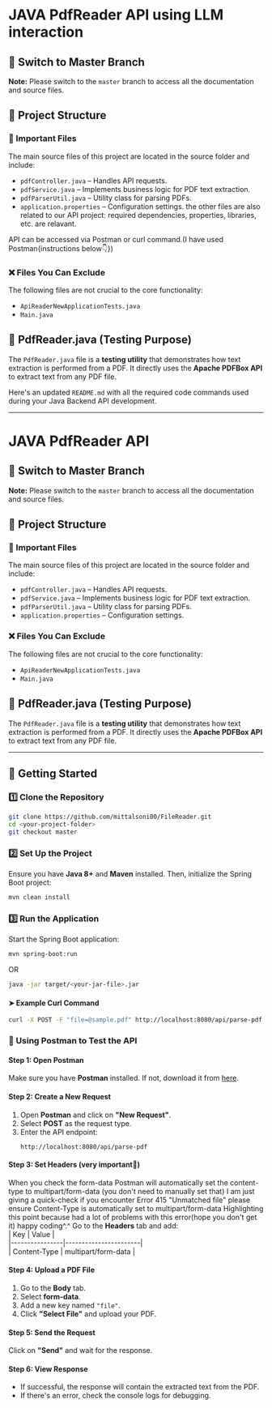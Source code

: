 # JAVA PdfReader API using LLM interaction

## 📌 Switch to Master Branch  
**Note:** Please switch to the `master` branch to access all the documentation and source files.  

## 📂 Project Structure  

### 🔹 Important Files  
The main source files of this project are located in the source folder and include:  
- `pdfController.java` – Handles API requests.  
- `pdfService.java` – Implements business logic for PDF text extraction.  
- `pdfParserUtil.java` – Utility class for parsing PDFs.  
- `application.properties` – Configuration settings.
  the other files are also related to our API project: required dependencies, properties, libraries, etc. are relavant.

API can be accessed via Postman or curl command.(I have used Postman{instructions below👇})


### ❌ Files You Can Exclude  
The following files are not crucial to the core functionality:  
- `ApiReaderNewApplicationTests.java`  
- `Main.java`  

## 🧪 PdfReader.java (Testing Purpose)  
The `PdfReader.java` file is a **testing utility** that demonstrates how text extraction is performed from a PDF. It directly uses the **Apache PDFBox API** to extract text from any PDF file.  


Here's an updated `README.md` with all the required code commands used during your Java Backend API development.  

---

# JAVA PdfReader API  

## 📌 Switch to Master Branch  
**Note:** Please switch to the `master` branch to access all the documentation and source files.  

## 📂 Project Structure  

### 🔹 Important Files  
The main source files of this project are located in the source folder and include:  
- `pdfController.java` – Handles API requests.  
- `pdfService.java` – Implements business logic for PDF text extraction.  
- `pdfParserUtil.java` – Utility class for parsing PDFs.  
- `application.properties` – Configuration settings.  

### ❌ Files You Can Exclude  
The following files are not crucial to the core functionality:  
- `ApiReaderNewApplicationTests.java`  
- `Main.java`  

## 🧪 PdfReader.java (Testing Purpose)  
The `PdfReader.java` file is a **testing utility** that demonstrates how text extraction is performed from a PDF. It directly uses the **Apache PDFBox API** to extract text from any PDF file.  

---

## 🚀 Getting Started  

### **1️⃣ Clone the Repository**  
```bash
git clone https://github.com/mittalsoni00/FileReader.git
cd <your-project-folder>
git checkout master
```

### **2️⃣ Set Up the Project**  
Ensure you have **Java 8+** and **Maven** installed. Then, initialize the Spring Boot project:  
```bash
mvn clean install
```

### **3️⃣ Run the Application**  
Start the Spring Boot application:  
```bash
mvn spring-boot:run
```
OR  
```bash
java -jar target/<your-jar-file>.jar
```


#### ➤ **Example Curl Command**   
```bash
curl -X POST -F "file=@sample.pdf" http://localhost:8080/api/parse-pdf
```

### 🚀 Using Postman to Test the API  

#### **Step 1: Open Postman**  
Make sure you have **Postman** installed. If not, download it from [here](https://www.postman.com/downloads/).  

#### **Step 2: Create a New Request**  
1. Open **Postman** and click on **"New Request"**.  
2. Select **POST** as the request type.  
3. Enter the API endpoint:  
   ```
   http://localhost:8080/api/parse-pdf
   ```

#### **Step 3: Set Headers**  (very important🌟) 
When you check the form-data Postman will automatically set the content-type to multipart/form-data (you don't need to manually set that) 
I am just giving a quick-check if you encounter Error 415 "Unmatched file" please ensure Content-Type is automatically set to multipart/form-data 
Highlighting this point because had a lot of problems with this error(hope you don't get it) happy coding^.^
Go to the **Headers** tab and add:  
| Key             | Value                 |  
|----------------|-----------------------|  
| Content-Type   | multipart/form-data    |  

#### **Step 4: Upload a PDF File**  
1. Go to the **Body** tab.  
2. Select **form-data**.  
3. Add a new key named `"file"`.  
4. Click **"Select File"** and upload your PDF.  

#### **Step 5: Send the Request**  
Click on **"Send"** and wait for the response.  

#### **Step 6: View Response**  
- If successful, the response will contain the extracted text from the PDF.  
- If there's an error, check the console logs for debugging.  


